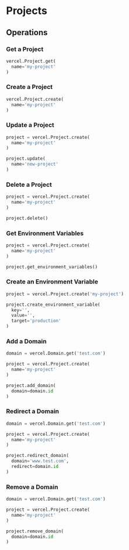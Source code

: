 # Projects

## Operations

### Get a Project

```python
vercel.Project.get(
  name='my-project'
)
```

### Create a Project

```python
vercel.Project.create(
  name='my-project'
)
```

### Update a Project

```python
project = vercel.Project.create(
  name='my-project'
)

project.update(
  name='new-project'
)
```

### Delete a Project

```python
project = vercel.Project.create(
  name='my-project'
)

project.delete()
```

### Get Environment Variables

```python
project = vercel.Project.create(
  name='my-project'
)

project.get_environment_variables()
```

### Create an Environment Variable

```python
project = vercel.Project.create('my-project')

project.create_environment_variable(
  key='',
  value='',
  target='production'
)
```

### Add a Domain

```python
domain = vercel.Domain.get('test.com')

project = vercel.Project.create(
  name='my-project'
)

project.add_domain(
  domain=domain.id
)
```

### Redirect a Domain

```python
domain = vercel.Domain.get('test.com')

project = vercel.Project.create(
  name='my-project'
)

project.redirect_domain(
  domain='www.test.com',
  redirect=domain.id
)
```

### Remove a Domain

```python
domain = vercel.Domain.get('test.com')

project = vercel.Project.create(
  name='my-project'
)

project.remove_domain(
  domain=domain.id
)
```
